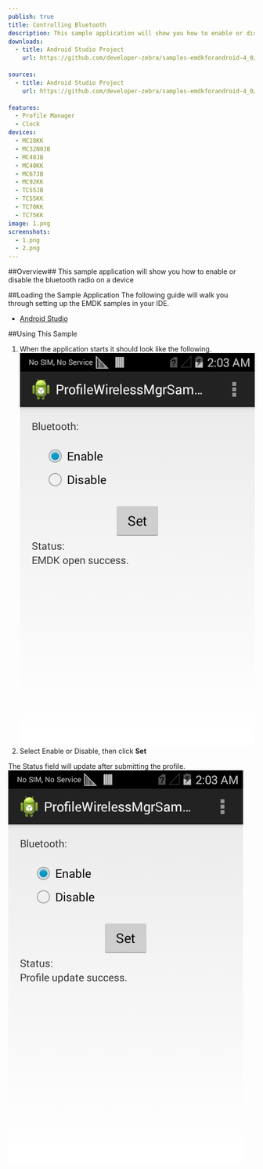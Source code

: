 ```yaml
---
publish: true
title: Controlling Bluetooth
description: This sample application will show you how to enable or disable the bluetooth radio on a device.
downloads:
  - title: Android Studio Project
    url: https://github.com/developer-zebra/samples-emdkforandroid-4_0/archive/ProfileWirelessMgrSample1.zip    
     
sources:
  - title: Android Studio Project
    url: https://github.com/developer-zebra/samples-emdkforandroid-4_0/tree/ProfileWirelessMgrSample1

features: 
  - Profile Manager
  - Clock
devices: 
  - MC18KK
  - MC32N0JB
  - MC40JB
  - MC40KK
  - MC67JB
  - MC92KK
  - TC55JB
  - TC55KK
  - TC70KK
  - TC75KK
image: 1.png
screenshots: 
  - 1.png
  - 2.png
---
```


##Overview##
This sample application will show you how to enable or disable the bluetooth radio on a device

##Loading the Sample Application
The following guide will walk you through setting up the EMDK samples in your IDE.

* [Android Studio](/emdk-for-android/4-1/guide/emdksamples_androidstudio)


##Using This Sample
1. When the application starts it should look like the following.  
  ![img](wireless1.png)  
2. Select Enable or Disable, then click **Set**
  
  The Status field will update after submitting the profile.
  ![img](wireless2.png)
